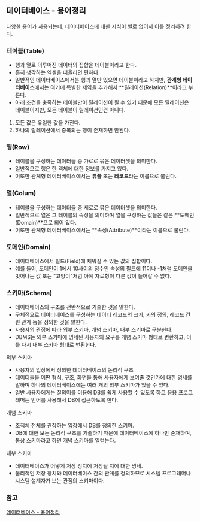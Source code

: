 ## 데이터베이스 - 용어정리

다양한 용어가 사용되는데, 데이터베이스에 대한 지식이 별로 없어서 이를 정리하려 한다.



### 테이블(Table)

- 행과 열로 이루어진 데이터의 집합을 테이블이라고 한다.
- 흔히 생각하는 엑셀을 떠올리면 편하다.
- 일반적인 데이터베이스에서는 행과 열만 있으면 테이블이라고 하지만, **관계형 데이터베이스**에서는 여기에 특별한 제약을 추가해서 **릴레이션(Relation)**이라고 부른다.
- 아래 조건을 충족하는 테이블만이 릴레이션이 될 수 있기 때문에 모든 릴레이션은 테이블이지만, 모든 테이블이 릴레이션인건 아니다.

1. 모든 값은 유일한 값을 가진다.
2. 하나의 릴레이션에서 중복되는 행이 존재하면 안된다.





### 행(Row)

- 테이블을 구성하는 데이터들 중 가로로 묶은 데이터셋을 의미한다.
- 일반적으로 행은 한 객체에 대한 정보를 가지고 있다. 
- 이또한 관계형 데이터베이스에서는 **튜플** 또는 **레코드**라는 이름으로 불린다.



### 열(Colum)

- 테이블을 구성하는 데이터들 중 세로로 묶은 데이터셋을 의미한다.
- 일반적으로 열은 그 테이블의 속성을 의미하며 열을 구성하는 값들은 같은 **도메인(Domain)**으로 되어 있다.
- 이또한 관계형 데이터베이스에서는 **속성(Attribute)**이라는 이름으로 불린다.



### 도메인(Domain)

- 데이터베이스에서 필드(Field)에 채워질 수 있는 값의 집합이다.
- 예를 들어, 도메인이 1에서 10사이의 정수인 속성의 필드에 11이나 -1처럼 도메인을 벗어나는 값 또는 "고양이"처럼 아예 자료형이 다른 값이 들어갈 수 없다.



### 스키마(Schema)

- 데이터베이스의 구조를 전반적으로 기술한 것을 말한다.
- 구체적으로 데이터베이스를 구성하는 데이터 레코드의 크기, 키의 정의, 레코드 간읜 관계 등을 정의한 것을 말한다.
- 사용자의 관점에 따라 외부 스키마, 개념 스키마, 내부 스키마로 구분한다.
- DBMS는 외부 스키마에 명세된 사용자의 요구를 개념 스키마 형태로 변환하고, 이를 다시 내부 스키마 형태로 변환한다.



외부 스키마

- 사용자의 입장에서 정의한 데이터베이스의 논리적 구조
- 데이터들을 어떤 형식, 구조, 화면을 통해 사용자에게 보여줄 것인가에 대한 명세를 말하며 하나의 데이터베이스에는 여러 개의 외부 스키마가 있을 수 있다.
- 일반 사용자에게는 질의어를 이용해 DB를 쉽게 사용할 수 있도록 하고 응용 프로그래머는 언어를 사용해서 DB에 접근하도록 한다.



개념 스키마

- 조직체 전체를 관장하는 입장에서 DB를 정의한 스키마.
- DB에 대한 모든 논리적 구조를 기술하기 때문에 데이터베이스에 하나만 존재하며, 통상 스키마라고 하면 개념 스키마를 일컫는다.



내부 스키마

- 데이터베이스가 어떻게 저장 장치에 저장될 지에 대한 명세.
- 물리적인 저장 장치와 데이터베이스 간의 관계를 정의하므로 시스템 프로그래머나 시스템 설계자가 보는 관점의 스키마이다.



### 참고

[데이터베이스 - 용어정리](https://eastroot1590.tistory.com/entry/데이터베이스-용어-튜플Tuple과-어트리뷰트Attribute)